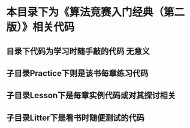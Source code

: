 # 本目录下为《算法竞赛入门经典（第二版）》相关代码
## 目录下代码为学习时随手敲的代码 无意义
## 子目录Practice下则是该书每章练习代码
## 子目录Lesson下是每章实例代码或对其探讨相关
## 子目录Litter下是看书时随便测试的代码
